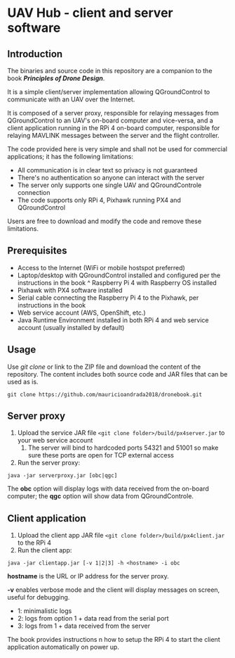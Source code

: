 # UAV Hub - client and server software

## Introduction

The binaries and source code in this repository are a companion to the book ***Principles of Drone Design***.

It is a simple client/server implementation allowing QGroundControl to communicate with an UAV over the Internet.

It is composed of a server proxy, responsible for relaying messages from QGroundControl to an UAV's on-board computer and vice-versa, and a client application running in the RPi 4 on-board computer, responsible for relaying MAVLINK messages between the server and the flight controller.

The code provided here is very simple and shall not be used for commercial applications; it has the following limitations:

* All communication is in clear text so privacy is not guaranteed
* There's no authentication so anyone can interact with the server
* The server only supports one single UAV and QGroundControle connection
* The code supports only RPi 4, Pixhawk running PX4 and QGroundControl

Users are free to download and modify the code and remove these limitations.

## Prerequisites

* Access to the Internet (WiFi or mobile hostspot preferred)
* Laptop/desktop with QGroundControl installed and configured per the instructions in the book
^ Raspberry Pi 4 with Raspberry OS installed
* Pixhawk with PX4 software installed
* Serial cable connecting the Raspberry Pi 4 to the Pixhawk, per instructions in the book
* Web service account (AWS, OpenShift, etc.)
* Java Runtime Environment installed in both RPi 4 and web service account (usually installed by default)


## Usage
Use *git clone* or link to the ZIP file and download the content of the repository.
The content includes both source code and JAR files that can be used as is.

`git clone https://github.com/mauricioandrada2018/dronebook.git`

## Server proxy

1. Upload the service JAR file `<git clone folder>/build/px4server.jar` to your web service account
   1. The server will bind to hardcoded ports 54321 and 51001 so make sure these ports are open for TCP external access
1. Run the server proxy:

`java -jar serverproxy.jar [obc|qgc]`

The **obc** option will display logs with data received from the on-board computer; the **qgc** option will show data from QGroundControle.

## Client application

1. Upload the client app JAR file `<git clone folder>/build/px4client.jar` to the RPi 4
1. Run the client app:

`java -jar clientapp.jar [-v 1|2|3] -h <hostname> -i obc`

**hostname** is the URL or IP address for the server proxy.

**-v** enables verbose mode and the client will display messages on screen, useful for debugging.
* 1: minimalistic logs
* 2: logs from option 1 + data read from the serial port
* 3: logs from 1 + data received from the server

The book provides instructions n how to setup the RPi 4 to start the client application automatically on power up.


